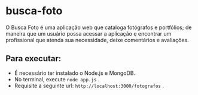 # busca-foto
O Busca Foto é uma aplicação web que cataloga fotógrafos e portfólios; de maneira que um usuário possa acessar a aplicação e encontrar um profissional que atenda sua necessidade, deixe comentários e avaliações.

## Para executar:
* É necessário ter instalado o Node.js e MongoDB.
* No terminal, execute `node app.js` .
* Requisite a seguinte url: `http://localhost:3000/fotografos` .
